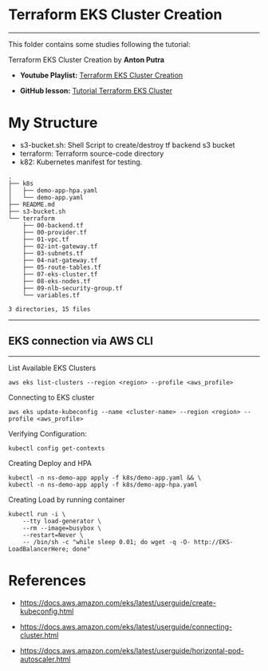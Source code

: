 
# Terraform EKS Cluster Creation

---

This folder contains some studies following the tutorial:

Terraform EKS Cluster Creation by **Anton Putra**

- **Youtube Playlist:** [Terraform EKS Cluster Creation](https://www.youtube.com/playlist?list=PLiMWaCMwGJXkeBzos8QuUxiYT6j8JYGE5)

- **GitHub lesson:** [Tutorial Terraform EKS Cluster](https://github.com/antonputra/tutorials/tree/main/lessons/138/terraform)

# My Structure

- s3-bucket.sh: Shell Script to create/destroy tf backend s3 bucket
- terraform: Terraform source-code directory
- k82: Kubernetes manifest for testing.

```shell
.
├── k8s
│   ├── demo-app-hpa.yaml
│   └── demo-app.yaml
├── README.md
├── s3-bucket.sh
└── terraform
    ├── 00-backend.tf
    ├── 00-provider.tf
    ├── 01-vpc.tf
    ├── 02-int-gateway.tf
    ├── 03-subnets.tf
    ├── 04-nat-gateway.tf
    ├── 05-route-tables.tf
    ├── 07-eks-cluster.tf
    ├── 08-eks-nodes.tf
    ├── 09-nlb-security-group.tf
    └── variables.tf

3 directories, 15 files
```

---

## EKS connection via AWS CLI

---

List Available EKS Clusters

```shell
aws eks list-clusters --region <region> --profile <aws_profile>
```

Connecting to EKS cluster

```shell
aws eks update-kubeconfig --name <cluster-name> --region <region> --profile <aws_profile>
```

Verifying Configuration:

```shell
kubectl config get-contexts
```

Creating Deploy and HPA

```shell
kubectl -n ns-demo-app apply -f k8s/demo-app.yaml && \
kubectl -n ns-demo-app apply -f k8s/demo-app-hpa.yaml
```

Creating Load by running container

```shell
kubectl run -i \
    --tty load-generator \
    --rm --image=busybox \
    --restart=Never \
    -- /bin/sh -c "while sleep 0.01; do wget -q -O- http://EKS-LoadBalancerHere; done"
```

# References

- <https://docs.aws.amazon.com/eks/latest/userguide/create-kubeconfig.html>

- <https://docs.aws.amazon.com/eks/latest/userguide/connecting-cluster.html>

- <https://docs.aws.amazon.com/eks/latest/userguide/horizontal-pod-autoscaler.html>
